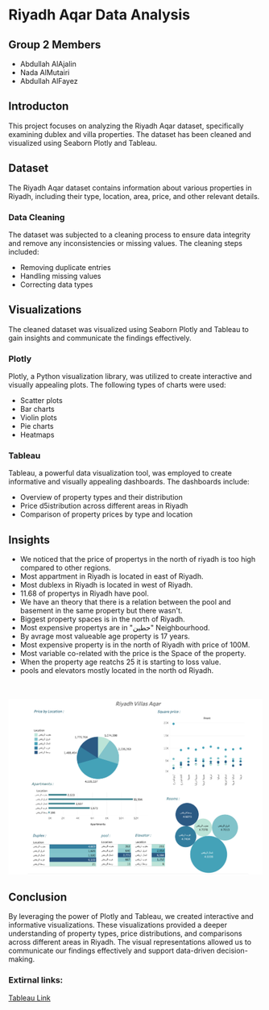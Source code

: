# **Riyadh Aqar Data Analysis**

## Group 2 Members 

- Abdullah AlAjalin
- Nada AlMutairi
- Abdullah AlFayez 

## Introducton

This project focuses on analyzing the Riyadh Aqar dataset, specifically examining dublex and villa properties. The dataset has been cleaned and visualized using Seaborn Plotly and Tableau.

## Dataset

The Riyadh Aqar dataset contains information about various properties in Riyadh, including their type, location, area, price, and other relevant details.

### Data Cleaning

The dataset was subjected to a cleaning process to ensure data integrity and remove any inconsistencies or missing values. The cleaning steps included:

- Removing duplicate entries
- Handling missing values
- Correcting data types

## Visualizations

The cleaned dataset was visualized using Seaborn Plotly and Tableau to gain insights and communicate the findings effectively.

### Plotly

Plotly, a Python visualization library, was utilized to create interactive and visually appealing plots. The following types of charts were used:

- Scatter plots
- Bar charts
- Violin plots
- Pie charts
- Heatmaps

### Tableau

Tableau, a powerful data visualization tool, was employed to create informative and visually appealing dashboards. The dashboards include:

- Overview of property types and their distribution
- Price d5istribution across different areas in Riyadh
- Comparison of property prices by type and location

## Insights 

- We noticed that the price of propertys in the north of riyadh is too high compared to other regions.
- Most appartment in Riyadh is located in east of Riyadh.
- Most dublexs in Riyadh is located in west of Riyadh.
- 11.68 of propertys in Riyadh have pool.
- We have an theory that there is a relation between the pool and basement in the same property but there wasn't.
- Biggest property spaces is in the north of Riyadh.
- Most expensive propertys are in "حطين" Neighbourhood.
- By avrage most valueable age property is 17 years.
- Most expensive property is in the north of Riyadh with price of 100M.
- Most variable co-related with the price is the Space of the property.
- When the property age reatchs 25 it is starting to loss value.
- pools and elevators mostly located in the north od Riyadh.
<br>
<br>
<img  src="Dashboard 1.png" hight=600 width=600  >

## Conclusion

By leveraging the power of Plotly and Tableau, we created interactive and informative visualizations. These visualizations provided a deeper understanding of property types, price distributions, and comparisons across different areas in Riyadh. The visual representations allowed us to communicate our findings effectively and support data-driven decision-making.



### Extirnal links:

[Tableau Link](https://public.tableau.com/app/profile/nada.almutairi/viz/project3_16996834780160/Dashboard1?publish=yes)